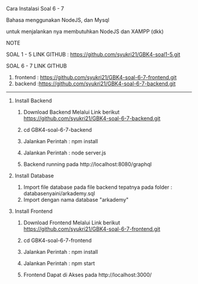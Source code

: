 Cara Instalasi Soal 6 - 7




Bahasa menggunakan NodeJS, dan Mysql 

untuk menjalankan nya membutuhkan NodeJS dan XAMPP (dkk)

NOTE 

SOAL 1 - 5 LINK GITHUB : https://github.com/syukri21/GBK4-soal1-5.git

SOAL 6 - 7 LINK GITHUB
   1. frontend : https://github.com/syukri21/GBK4-soal-6-7-frontend.git
  2. backend :https://github.com/syukri21/GBK4-soal-6-7-backend.git

   _______________________________________


1. Install Backend

	
	1. Download Backend Melalui Link berikut
   	   https://github.com/syukri21/GBK4-soal-6-7-backend.git
	2. cd GBK4-soal-6-7-backend

   	3. Jalankan Perintah : npm install

   	4. Jalankan Perintah : node server.js

   	5. Backend running pada http://localhost:8080/graphql



2. Install Database
	
	1. Import file database pada file backend tepatnya pada folder : databasenyaini/arkademy.sql
	2. Import dengan nama database "arkademy"



3. Install Frontend

	1. Download Frontend Melalui Link berikut
   	   https://github.com/syukri21/GBK4-soal-6-7-frontend.git
	 
	 2. cd GBK4-soal-6-7-frontend

   	2. Jalankan Perintah : npm install

   	3. Jalankan Perintah : npm start

   	5. Frontend Dapat di Akses pada http://localhost:3000/
